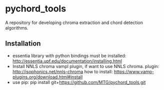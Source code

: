 # pychord_tools

A repository for developing chroma extraction and chord detection algorithms.

## Installation
   * essentia library with python bindings must be installed:
     http://essentia.upf.edu/documentation/installing.html
   * Install NNLS chroma vampl plugin, if want to use NNLS chroma.
     plugin: http://isophonics.net/nnls-chroma
     how to install: https://www.vamp-plugins.org/download.html#install
   * use pip:
     pip install git+https://github.com/MTG/pychord_tools.git 
